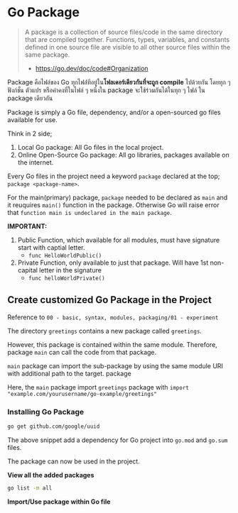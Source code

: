 # Go Package

> A package is a collection of source files/code in the same directory that are compiled together. 
> Functions, types, variables, and constants defined in one source file are visible to all other source files within the same package.
> - https://go.dev/doc/code#Organization

Package คือไฟล์ของ Go ทุกไฟล์่ทีอยู่ใน**โฟลเดอร์เดียวกันที่จะถูก compile** ไปด้วยกัน โดยทุก ๆ ฟังก์ชั่น ตัวแปร หรือค่าคงที่ในไฟล์ ๆ หนึ่งใน package จะใช้ร่วมกันได้ในทุก ๆ ไฟล์ ใน package เดียวกัน

Package is simply a Go file, dependency, and/or a open-sourced go files available for use.

Think in 2 side; 
1. Local Go package: All Go files in the local project.
2. Online Open-Source Go package: All go libraries, packages available on the internet.

Every Go files in the project need a keyword `package` declared at the top; `package <package-name>`.

For the main(primary) package, `package` needed to be declared as `main` and it reuquires `main()` function in the package. Otherwise Go will raise error that `function main is undeclared in the main package`.


**IMPORTANT:**

1. Public Function, which available for all modules, must have signature start with captial letter.
      - `func HelloWorldPublic()`
2. Private Function, only available to just that package. Will have 1st non-capital letter in the signature
      - `func helloWorldPrivate()`

## Create customized Go Package in the Project

Reference to `00 - basic, syntax, modules, packaging/01 - experiment`

The directory `greetings` contains a new package called `greetings`.

However, this package is contained within the same module. Therefore, package `main` can call the code from that package.

`main` package can import the sub-package by using the same module URI with additional path to the target. package

Here, the `main` package import `greetings` package with `import "example.com/yourusername/go-example/greetings"`


### **Installing Go Package**

```sh
go get github.com/google/uuid
```

The above snippet add a dependency for Go project into `go.mod` and `go.sum` files. 

The package can now be used in the project.

**View all the added packages**

```sh
go list -m all 
```

**Import/Use package within Go file**


